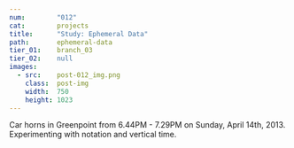 ```yaml
---
num:        "012"
cat:        projects
title:      "Study: Ephemeral Data"
path:       ephemeral-data
tier_01:    branch_03
tier_02:    null
images:
  - src:    post-012_img.png
    class:  post-img
    width:  750
    height: 1023
---
```

Car horns in Greenpoint from 6.44PM - 7.29PM on Sunday, April 14th, 2013. Experimenting with notation and vertical time.